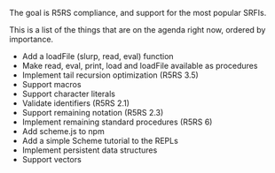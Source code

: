 The goal is R5RS compliance, and support for the most popular SRFIs.

This is a list of the things that are on the agenda right now, ordered
by importance.

* Add a loadFile (slurp, read, eval) function
* Make read, eval, print, load and loadFile available as procedures
* Implement tail recursion optimization (R5RS 3.5)
* Support macros
* Support character literals
* Validate identifiers (R5RS 2.1)
* Support remaining notation (R5RS 2.3)
* Implement remaining standard procedures (R5RS 6)
* Add scheme.js to npm
* Add a simple Scheme tutorial to the REPLs
* Implement persistent data structures
* Support vectors
